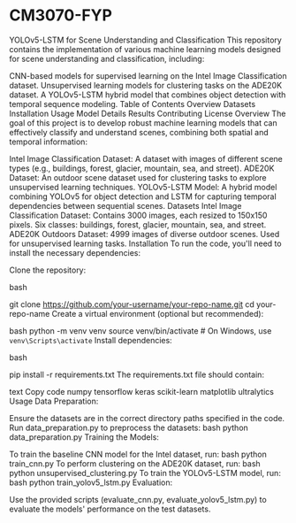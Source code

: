 # CM3070-FYP
YOLOv5-LSTM for Scene Understanding and Classification
This repository contains the implementation of various machine learning models designed for scene understanding and classification, including:

CNN-based models for supervised learning on the Intel Image Classification dataset.
Unsupervised learning models for clustering tasks on the ADE20K dataset.
A YOLOv5-LSTM hybrid model that combines object detection with temporal sequence modeling.
Table of Contents
Overview
Datasets
Installation
Usage
Model Details
Results
Contributing
License
Overview
The goal of this project is to develop robust machine learning models that can effectively classify and understand scenes, combining both spatial and temporal information:

Intel Image Classification Dataset: A dataset with images of different scene types (e.g., buildings, forest, glacier, mountain, sea, and street).
ADE20K Dataset: An outdoor scene dataset used for clustering tasks to explore unsupervised learning techniques.
YOLOv5-LSTM Model: A hybrid model combining YOLOv5 for object detection and LSTM for capturing temporal dependencies between sequential scenes.
Datasets
Intel Image Classification Dataset:
Contains 3000 images, each resized to 150x150 pixels.
Six classes: buildings, forest, glacier, mountain, sea, and street.
ADE20K Outdoors Dataset:
4999 images of diverse outdoor scenes.
Used for unsupervised learning tasks.
Installation
To run the code, you'll need to install the necessary dependencies:

Clone the repository:

bash

git clone https://github.com/your-username/your-repo-name.git
cd your-repo-name
Create a virtual environment (optional but recommended):

bash
python -m venv venv
source venv/bin/activate  # On Windows, use `venv\Scripts\activate`
Install dependencies:

bash

pip install -r requirements.txt
The requirements.txt file should contain:

text
Copy code
numpy
tensorflow
keras
scikit-learn
matplotlib
ultralytics
Usage
Data Preparation:

Ensure the datasets are in the correct directory paths specified in the code.
Run data_preparation.py to preprocess the datasets:
bash
python data_preparation.py
Training the Models:

To train the baseline CNN model for the Intel dataset, run:
bash
python train_cnn.py
To perform clustering on the ADE20K dataset, run:
bash
python unsupervised_clustering.py
To train the YOLOv5-LSTM model, run:
bash
python train_yolov5_lstm.py
Evaluation:

Use the provided scripts (evaluate_cnn.py, evaluate_yolov5_lstm.py) to evaluate the models' performance on the test datasets.
